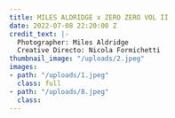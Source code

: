 ```yaml
---
title: MILES ALDRIDGE x ZERO ZERO VOL II
date: 2022-07-08 22:20:00 Z
credit_text: |-
  Photographer: Miles Aldridge
  Creative Directo: Nicola Formichetti
thumbnail_image: "/uploads/2.jpeg"
images:
- path: "/uploads/1.jpeg"
  class: full
- path: "/uploads/8.jpeg"
  class: 
---
```


